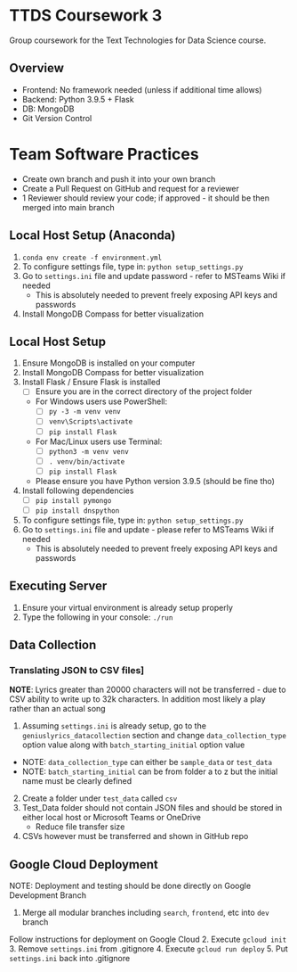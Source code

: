# TTDS Coursework 3
Group coursework for the Text Technologies for Data Science course.

## Overview
- Frontend: No framework needed (unless if additional time allows) 
- Backend: Python 3.9.5 + Flask
- DB: MongoDB
- Git Version Control

# Team Software Practices
- Create own branch and push it into your own branch
- Create a Pull Request on GitHub and request for a reviewer
- 1 Reviewer should review your code; if approved - it should be then merged into main branch

## Local Host Setup (Anaconda)
1. `conda env create -f environment.yml`
2. To configure settings file, type in: `python setup_settings.py`
3. Go to `settings.ini` file and update password - refer to MSTeams Wiki if needed
    - This is absolutely needed to prevent freely exposing API keys and passwords
4. Install MongoDB Compass for better visualization

## Local Host Setup
1. Ensure MongoDB is installed on your computer
2. Install MongoDB Compass for better visualization
3. Install Flask / Ensure Flask is installed
    - [ ] Ensure you are in the correct directory of the project folder
    - For Windows users use PowerShell:
        - [ ] `py -3 -m venv venv`
        - [ ] `venv\Scripts\activate`
        - [ ] `pip install Flask`
    - For Mac/Linux users use Terminal:
        - [ ] `python3 -m venv venv`
        - [ ] `. venv/bin/activate`
        - [ ] `pip install Flask`
    - Please ensure you have Python version 3.9.5 (should be fine tho)
4. Install following dependencies
    - [ ] `pip install pymongo`
    - [ ] `pip install dnspython`
5. To configure settings file, type in: `python setup_settings.py`
6. Go to `settings.ini` file and update - please refer to MSTeams Wiki if needed
    - This is absolutely needed to prevent freely exposing API keys and passwords

## Executing Server
1. Ensure your virtual environment is already setup properly
2. Type the following in your console: `./run`

## Data Collection

### Translating JSON to CSV files]
**NOTE**: Lyrics greater than 20000 characters will not be transferred - due to CSV ability to write up to 32k characters.
In addition most likely a play rather than an actual song

1. Assuming `settings.ini` is already setup, go to the `geniuslyrics_datacollection` section
and change `data_collection_type` option value along with `batch_starting_initial` option value
- NOTE: `data_collection_type` can either be `sample_data` or `test_data`
- NOTE: `batch_starting_initial` can be from folder a to z but the initial name must be clearly defined
2. Create a folder under `test_data` called `csv`
3. Test_Data folder should not contain JSON files and should be stored in either local host or Microsoft Teams or OneDrive
    - Reduce file transfer size
4. CSVs however must be transferred and shown in GitHub repo

## Google Cloud Deployment
NOTE: Deployment and testing should be done directly on Google Development Branch

1. Merge all modular branches including `search`, `frontend`, etc into `dev` branch

Follow instructions for deployment on Google Cloud
2. Execute `gcloud init`
3. Remove `settings.ini` from .gitignore
4. Execute `gcloud run deploy`
5. Put `settings.ini` back into .gitignore
